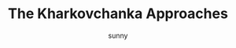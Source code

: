 ---
media: "images/rounds/war/the_kharkovchanka_approaches.png"
media_type: image
type: art
title: The Kharkovchanka Approaches
author: [sunny]
desc: NTSO Victoria Ripley witnesses the Kharkovchanka crawl out from the dark of the night.
---